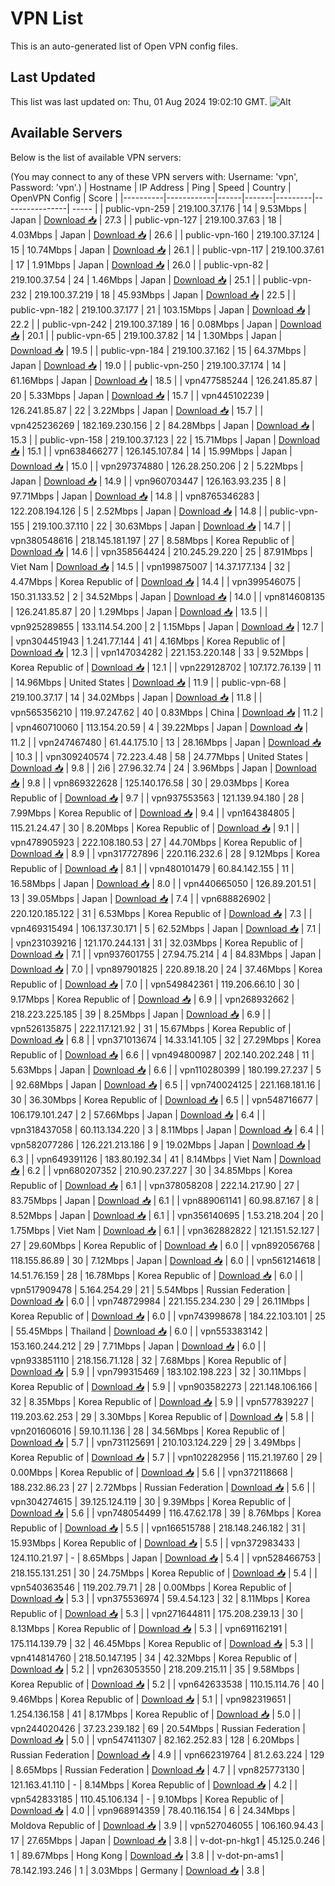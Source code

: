 # VPN List

This is an auto-generated list of Open VPN config files.

## Last Updated

This list was last updated on: Thu, 01 Aug 2024 19:02:10 GMT.
![Alt](https://repobeats.axiom.co/api/embed/186b98318ef1479477931607c1ad7d823f12451f.svg "Repobeats analytics image")

## Available Servers

Below is the list of available VPN servers:

(You may connect to any of these VPN servers with: Username: 'vpn', Password: 'vpn'.)
| Hostname | IP Address | Ping | Speed | Country | OpenVPN Config | Score |
|----------|------------|------|-------|---------|----------------| ----- |
| public-vpn-259 | 219.100.37.176 | 14 | 9.53Mbps | Japan | [Download 📥](./configs/server_0_JP.ovpn) | 27.3 |
| public-vpn-127 | 219.100.37.63 | 18 | 4.03Mbps | Japan | [Download 📥](./configs/server_1_JP.ovpn) | 26.6 |
| public-vpn-160 | 219.100.37.124 | 15 | 10.74Mbps | Japan | [Download 📥](./configs/server_2_JP.ovpn) | 26.1 |
| public-vpn-117 | 219.100.37.61 | 17 | 1.91Mbps | Japan | [Download 📥](./configs/server_3_JP.ovpn) | 26.0 |
| public-vpn-82 | 219.100.37.54 | 24 | 1.46Mbps | Japan | [Download 📥](./configs/server_4_JP.ovpn) | 25.1 |
| public-vpn-232 | 219.100.37.219 | 18 | 45.93Mbps | Japan | [Download 📥](./configs/server_5_JP.ovpn) | 22.5 |
| public-vpn-182 | 219.100.37.177 | 21 | 103.15Mbps | Japan | [Download 📥](./configs/server_6_JP.ovpn) | 22.2 |
| public-vpn-242 | 219.100.37.189 | 16 | 0.08Mbps | Japan | [Download 📥](./configs/server_7_JP.ovpn) | 20.1 |
| public-vpn-65 | 219.100.37.82 | 14 | 1.30Mbps | Japan | [Download 📥](./configs/server_8_JP.ovpn) | 19.5 |
| public-vpn-184 | 219.100.37.162 | 15 | 64.37Mbps | Japan | [Download 📥](./configs/server_9_JP.ovpn) | 19.0 |
| public-vpn-250 | 219.100.37.174 | 14 | 61.16Mbps | Japan | [Download 📥](./configs/server_10_JP.ovpn) | 18.5 |
| vpn477585244 | 126.241.85.87 | 20 | 5.33Mbps | Japan | [Download 📥](./configs/server_11_JP.ovpn) | 15.7 |
| vpn445102239 | 126.241.85.87 | 22 | 3.22Mbps | Japan | [Download 📥](./configs/server_12_JP.ovpn) | 15.7 |
| vpn425236269 | 182.169.230.156 | 2 | 84.28Mbps | Japan | [Download 📥](./configs/server_13_JP.ovpn) | 15.3 |
| public-vpn-158 | 219.100.37.123 | 22 | 15.71Mbps | Japan | [Download 📥](./configs/server_14_JP.ovpn) | 15.1 |
| vpn638466277 | 126.145.107.84 | 14 | 15.99Mbps | Japan | [Download 📥](./configs/server_15_JP.ovpn) | 15.0 |
| vpn297374880 | 126.28.250.206 | 2 | 5.22Mbps | Japan | [Download 📥](./configs/server_16_JP.ovpn) | 14.9 |
| vpn960703447 | 126.163.93.235 | 8 | 97.71Mbps | Japan | [Download 📥](./configs/server_17_JP.ovpn) | 14.8 |
| vpn8765346283 | 122.208.194.126 | 5 | 2.52Mbps | Japan | [Download 📥](./configs/server_18_JP.ovpn) | 14.8 |
| public-vpn-155 | 219.100.37.110 | 22 | 30.63Mbps | Japan | [Download 📥](./configs/server_19_JP.ovpn) | 14.7 |
| vpn380548616 | 218.145.181.197 | 27 | 8.58Mbps | Korea Republic of | [Download 📥](./configs/server_20_KR.ovpn) | 14.6 |
| vpn358564424 | 210.245.29.220 | 25 | 87.91Mbps | Viet Nam | [Download 📥](./configs/server_21_VN.ovpn) | 14.5 |
| vpn199875007 | 14.37.177.134 | 32 | 4.47Mbps | Korea Republic of | [Download 📥](./configs/server_22_KR.ovpn) | 14.4 |
| vpn399546075 | 150.31.133.52 | 2 | 34.52Mbps | Japan | [Download 📥](./configs/server_23_JP.ovpn) | 14.0 |
| vpn814608135 | 126.241.85.87 | 20 | 1.29Mbps | Japan | [Download 📥](./configs/server_24_JP.ovpn) | 13.5 |
| vpn925289855 | 133.114.54.200 | 2 | 1.15Mbps | Japan | [Download 📥](./configs/server_25_JP.ovpn) | 12.7 |
| vpn304451943 | 1.241.77.144 | 41 | 4.16Mbps | Korea Republic of | [Download 📥](./configs/server_26_KR.ovpn) | 12.3 |
| vpn147034282 | 221.153.220.148 | 33 | 9.52Mbps | Korea Republic of | [Download 📥](./configs/server_27_KR.ovpn) | 12.1 |
| vpn229128702 | 107.172.76.139 | 11 | 14.96Mbps | United States | [Download 📥](./configs/server_28_US.ovpn) | 11.9 |
| public-vpn-68 | 219.100.37.17 | 14 | 34.02Mbps | Japan | [Download 📥](./configs/server_29_JP.ovpn) | 11.8 |
| vpn565356210 | 119.97.247.62 | 40 | 0.83Mbps | China | [Download 📥](./configs/server_30_CN.ovpn) | 11.2 |
| vpn460710060 | 113.154.20.59 | 4 | 39.22Mbps | Japan | [Download 📥](./configs/server_31_JP.ovpn) | 11.2 |
| vpn247467480 | 61.44.175.10 | 13 | 28.16Mbps | Japan | [Download 📥](./configs/server_32_JP.ovpn) | 10.3 |
| vpn309240574 | 72.223.4.48 | 58 | 24.77Mbps | United States | [Download 📥](./configs/server_33_US.ovpn) | 9.8 |
| 2i6 | 27.96.32.74 | 24 | 3.96Mbps | Japan | [Download 📥](./configs/server_34_JP.ovpn) | 9.8 |
| vpn869322628 | 125.140.176.58 | 30 | 29.03Mbps | Korea Republic of | [Download 📥](./configs/server_35_KR.ovpn) | 9.7 |
| vpn937553563 | 121.139.94.180 | 28 | 7.99Mbps | Korea Republic of | [Download 📥](./configs/server_36_KR.ovpn) | 9.4 |
| vpn164384805 | 115.21.24.47 | 30 | 8.20Mbps | Korea Republic of | [Download 📥](./configs/server_37_KR.ovpn) | 9.1 |
| vpn478905923 | 222.108.180.53 | 27 | 44.70Mbps | Korea Republic of | [Download 📥](./configs/server_38_KR.ovpn) | 8.9 |
| vpn317727896 | 220.116.232.6 | 28 | 9.12Mbps | Korea Republic of | [Download 📥](./configs/server_39_KR.ovpn) | 8.1 |
| vpn480101479 | 60.84.142.155 | 11 | 16.58Mbps | Japan | [Download 📥](./configs/server_40_JP.ovpn) | 8.0 |
| vpn440665050 | 126.89.201.51 | 13 | 39.05Mbps | Japan | [Download 📥](./configs/server_41_JP.ovpn) | 7.4 |
| vpn688826902 | 220.120.185.122 | 31 | 6.53Mbps | Korea Republic of | [Download 📥](./configs/server_42_KR.ovpn) | 7.3 |
| vpn469315494 | 106.137.30.171 | 5 | 62.52Mbps | Japan | [Download 📥](./configs/server_43_JP.ovpn) | 7.1 |
| vpn231039216 | 121.170.244.131 | 31 | 32.03Mbps | Korea Republic of | [Download 📥](./configs/server_44_KR.ovpn) | 7.1 |
| vpn937601755 | 27.94.75.214 | 4 | 84.83Mbps | Japan | [Download 📥](./configs/server_45_JP.ovpn) | 7.0 |
| vpn897901825 | 220.89.18.20 | 24 | 37.46Mbps | Korea Republic of | [Download 📥](./configs/server_46_KR.ovpn) | 7.0 |
| vpn549842361 | 119.206.66.10 | 30 | 9.17Mbps | Korea Republic of | [Download 📥](./configs/server_47_KR.ovpn) | 6.9 |
| vpn268932662 | 218.223.225.185 | 39 | 8.25Mbps | Japan | [Download 📥](./configs/server_48_JP.ovpn) | 6.9 |
| vpn526135875 | 222.117.121.92 | 31 | 15.67Mbps | Korea Republic of | [Download 📥](./configs/server_49_KR.ovpn) | 6.8 |
| vpn371013674 | 14.33.141.105 | 32 | 27.29Mbps | Korea Republic of | [Download 📥](./configs/server_50_KR.ovpn) | 6.6 |
| vpn494800987 | 202.140.202.248 | 11 | 5.63Mbps | Japan | [Download 📥](./configs/server_51_JP.ovpn) | 6.6 |
| vpn110280399 | 180.199.27.237 | 5 | 92.68Mbps | Japan | [Download 📥](./configs/server_52_JP.ovpn) | 6.5 |
| vpn740024125 | 221.168.181.16 | 30 | 36.30Mbps | Korea Republic of | [Download 📥](./configs/server_53_KR.ovpn) | 6.5 |
| vpn548716677 | 106.179.101.247 | 2 | 57.66Mbps | Japan | [Download 📥](./configs/server_54_JP.ovpn) | 6.4 |
| vpn318437058 | 60.113.134.220 | 3 | 8.11Mbps | Japan | [Download 📥](./configs/server_55_JP.ovpn) | 6.4 |
| vpn582077286 | 126.221.213.186 | 9 | 19.02Mbps | Japan | [Download 📥](./configs/server_56_JP.ovpn) | 6.3 |
| vpn649391126 | 183.80.192.34 | 41 | 8.14Mbps | Viet Nam | [Download 📥](./configs/server_57_VN.ovpn) | 6.2 |
| vpn680207352 | 210.90.237.227 | 30 | 34.85Mbps | Korea Republic of | [Download 📥](./configs/server_58_KR.ovpn) | 6.1 |
| vpn378058208 | 222.14.217.90 | 27 | 83.75Mbps | Japan | [Download 📥](./configs/server_59_JP.ovpn) | 6.1 |
| vpn889061141 | 60.98.87.167 | 8 | 8.52Mbps | Japan | [Download 📥](./configs/server_60_JP.ovpn) | 6.1 |
| vpn356140695 | 1.53.218.204 | 20 | 1.75Mbps | Viet Nam | [Download 📥](./configs/server_61_VN.ovpn) | 6.1 |
| vpn362882822 | 121.151.52.127 | 27 | 29.60Mbps | Korea Republic of | [Download 📥](./configs/server_62_KR.ovpn) | 6.0 |
| vpn892056768 | 118.155.86.89 | 30 | 7.12Mbps | Japan | [Download 📥](./configs/server_63_JP.ovpn) | 6.0 |
| vpn561214618 | 14.51.76.159 | 28 | 16.78Mbps | Korea Republic of | [Download 📥](./configs/server_64_KR.ovpn) | 6.0 |
| vpn517909478 | 5.164.254.29 | 21 | 5.54Mbps | Russian Federation | [Download 📥](./configs/server_65_RU.ovpn) | 6.0 |
| vpn748729984 | 221.155.234.230 | 29 | 26.11Mbps | Korea Republic of | [Download 📥](./configs/server_66_KR.ovpn) | 6.0 |
| vpn743998678 | 184.22.103.101 | 25 | 55.45Mbps | Thailand | [Download 📥](./configs/server_67_TH.ovpn) | 6.0 |
| vpn553383142 | 153.160.244.212 | 29 | 7.71Mbps | Japan | [Download 📥](./configs/server_68_JP.ovpn) | 6.0 |
| vpn933851110 | 218.156.71.128 | 32 | 7.68Mbps | Korea Republic of | [Download 📥](./configs/server_69_KR.ovpn) | 5.9 |
| vpn799315469 | 183.102.198.223 | 32 | 30.11Mbps | Korea Republic of | [Download 📥](./configs/server_70_KR.ovpn) | 5.9 |
| vpn903582273 | 221.148.106.166 | 32 | 8.35Mbps | Korea Republic of | [Download 📥](./configs/server_71_KR.ovpn) | 5.9 |
| vpn577839227 | 119.203.62.253 | 29 | 3.30Mbps | Korea Republic of | [Download 📥](./configs/server_72_KR.ovpn) | 5.8 |
| vpn201606016 | 59.10.11.136 | 28 | 34.56Mbps | Korea Republic of | [Download 📥](./configs/server_73_KR.ovpn) | 5.7 |
| vpn731125691 | 210.103.124.229 | 29 | 3.49Mbps | Korea Republic of | [Download 📥](./configs/server_74_KR.ovpn) | 5.7 |
| vpn102282956 | 115.21.197.60 | 29 | 0.00Mbps | Korea Republic of | [Download 📥](./configs/server_75_KR.ovpn) | 5.6 |
| vpn372118668 | 188.232.86.23 | 27 | 2.72Mbps | Russian Federation | [Download 📥](./configs/server_76_RU.ovpn) | 5.6 |
| vpn304274615 | 39.125.124.119 | 30 | 9.39Mbps | Korea Republic of | [Download 📥](./configs/server_77_KR.ovpn) | 5.6 |
| vpn748054499 | 116.47.62.178 | 39 | 8.76Mbps | Korea Republic of | [Download 📥](./configs/server_78_KR.ovpn) | 5.5 |
| vpn166515788 | 218.148.246.182 | 31 | 15.93Mbps | Korea Republic of | [Download 📥](./configs/server_79_KR.ovpn) | 5.5 |
| vpn372983433 | 124.110.21.97 | - | 8.65Mbps | Japan | [Download 📥](./configs/server_80_JP.ovpn) | 5.4 |
| vpn528466753 | 218.155.131.251 | 30 | 24.75Mbps | Korea Republic of | [Download 📥](./configs/server_81_KR.ovpn) | 5.4 |
| vpn540363546 | 119.202.79.71 | 28 | 0.00Mbps | Korea Republic of | [Download 📥](./configs/server_82_KR.ovpn) | 5.3 |
| vpn375536974 | 59.4.54.123 | 32 | 8.11Mbps | Korea Republic of | [Download 📥](./configs/server_83_KR.ovpn) | 5.3 |
| vpn271644811 | 175.208.239.13 | 30 | 8.13Mbps | Korea Republic of | [Download 📥](./configs/server_84_KR.ovpn) | 5.3 |
| vpn691162191 | 175.114.139.79 | 32 | 46.45Mbps | Korea Republic of | [Download 📥](./configs/server_85_KR.ovpn) | 5.3 |
| vpn414814760 | 218.50.147.195 | 34 | 42.32Mbps | Korea Republic of | [Download 📥](./configs/server_86_KR.ovpn) | 5.2 |
| vpn263053550 | 218.209.215.11 | 35 | 9.58Mbps | Korea Republic of | [Download 📥](./configs/server_87_KR.ovpn) | 5.2 |
| vpn642633538 | 110.15.114.76 | 40 | 9.46Mbps | Korea Republic of | [Download 📥](./configs/server_88_KR.ovpn) | 5.1 |
| vpn982319651 | 1.254.136.158 | 41 | 8.17Mbps | Korea Republic of | [Download 📥](./configs/server_89_KR.ovpn) | 5.0 |
| vpn244020426 | 37.23.239.182 | 69 | 20.54Mbps | Russian Federation | [Download 📥](./configs/server_90_RU.ovpn) | 5.0 |
| vpn547411307 | 82.162.252.83 | 128 | 6.20Mbps | Russian Federation | [Download 📥](./configs/server_91_RU.ovpn) | 4.9 |
| vpn662319764 | 81.2.63.224 | 129 | 8.65Mbps | Russian Federation | [Download 📥](./configs/server_92_RU.ovpn) | 4.7 |
| vpn825773130 | 121.163.41.110 | - | 8.14Mbps | Korea Republic of | [Download 📥](./configs/server_93_KR.ovpn) | 4.2 |
| vpn542833185 | 110.45.106.134 | - | 9.10Mbps | Korea Republic of | [Download 📥](./configs/server_94_KR.ovpn) | 4.0 |
| vpn968914359 | 78.40.116.154 | 6 | 24.34Mbps | Moldova Republic of | [Download 📥](./configs/server_95_MD.ovpn) | 3.9 |
| vpn527046055 | 106.160.94.43 | 17 | 27.65Mbps | Japan | [Download 📥](./configs/server_96_JP.ovpn) | 3.8 |
| v-dot-pn-hkg1 | 45.125.0.246 | 1 | 89.67Mbps | Hong Kong | [Download 📥](./configs/server_97_HK.ovpn) | 3.8 |
| v-dot-pn-ams1 | 78.142.193.246 | 1 | 3.03Mbps | Germany | [Download 📥](./configs/server_98_DE.ovpn) | 3.8 |
